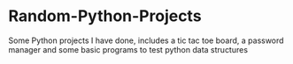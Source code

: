 # Random-Python-Projects
Some Python projects I have done, includes a tic tac toe board, a password manager and some basic programs to test python data structures
